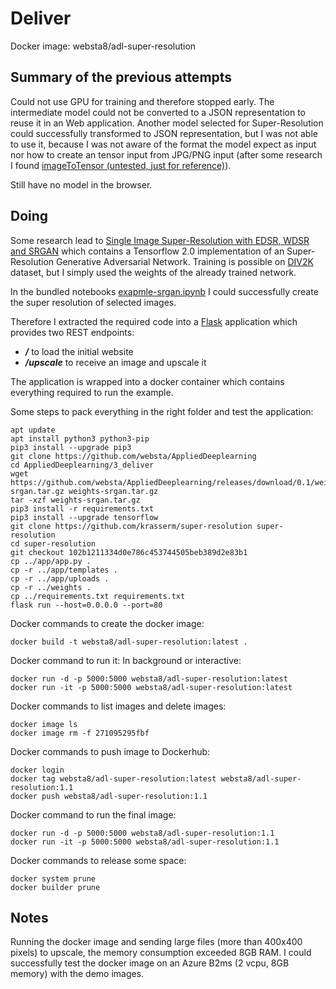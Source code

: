 # Deliver

Docker image: websta8/adl-super-resolution

## Summary of the previous attempts

Could not use GPU for training and therefore stopped early. The intermediate model could not be converted to a JSON representation to reuse it in an Web application.
Another model selected for Super-Resolution could successfully transformed to JSON representation, but I was not able to use it, because I was not aware of the format the model expect as input nor how to create an tensor input from JPG/PNG input (after some research I found [imageToTensor (untested, just for reference)](https://heartbeat.fritz.ai/image-classification-on-react-native-with-tensorflow-js-and-mobilenet-48a39185717c)).

Still have no model in the browser.

## Doing

Some research lead to [Single Image Super-Resolution with EDSR, WDSR and SRGAN](https://github.com/krasserm/super-resolution) which contains a Tensorflow 2.0 implementation of an Super-Resolution Generative Adversarial Network. Training is possible on [DIV2K](https://data.vision.ee.ethz.ch/cvl/DIV2K/) dataset, but I simply used the weights of the already trained network.

In the bundled notebooks [exapmle-srgan.ipynb](https://github.com/krasserm/super-resolution/blob/master/example-srgan.ipynb) I could successfully create the super resolution of selected images.

Therefore I extracted the required code into a [Flask](https://github.com/pallets/flask) application which provides two REST endpoints:
- ***/*** to load the initial website
- ***/upscale*** to receive an image and upscale it

The application is wrapped into a docker container which contains everything required to run the example.

Some steps to pack everything in the right folder and test the application:
```
apt update
apt install python3 python3-pip 
pip3 install --upgrade pip3
git clone https://github.com/websta/AppliedDeeplearning
cd AppliedDeeplearning/3_deliver
wget https://github.com/websta/AppliedDeeplearning/releases/download/0.1/weights-srgan.tar.gz weights-srgan.tar.gz
tar -xzf weights-srgan.tar.gz
pip3 install -r requirements.txt
pip3 install --upgrade tensorflow
git clone https://github.com/krasserm/super-resolution super-resolution
cd super-resolution
git checkout 102b1211334d0e786c453744505beb389d2e83b1
cp ../app/app.py .
cp -r ../app/templates .
cp -r ../app/uploads .
cp -r ../weights .
cp ../requirements.txt requirements.txt
flask run --host=0.0.0.0 --port=80
```

Docker commands to create the docker image:
```
docker build -t websta8/adl-super-resolution:latest .
```
Docker command to run it: In background or interactive:
```
docker run -d -p 5000:5000 websta8/adl-super-resolution:latest
docker run -it -p 5000:5000 websta8/adl-super-resolution:latest
```

Docker commands to list images and delete images:
```
docker image ls
docker image rm -f 271095295fbf
```

Docker commands to push image to Dockerhub:
```
docker login
docker tag websta8/adl-super-resolution:latest websta8/adl-super-resolution:1.1
docker push websta8/adl-super-resolution:1.1
```

Docker command to run the final image:
```
docker run -d -p 5000:5000 websta8/adl-super-resolution:1.1
docker run -it -p 5000:5000 websta8/adl-super-resolution:1.1
```

Docker commands to release some space:
```
docker system prune
docker builder prune
```


## Notes

Running the docker image and sending large files (more than 400x400 pixels) to upscale, the memory consumption exceeded 8GB RAM. I could successfully test the docker image on an Azure B2ms (2 vcpu, 8GB memory) with the demo images.